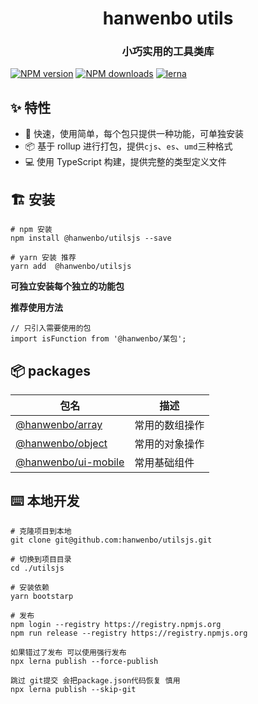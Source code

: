 <h1 align="center">hanwenbo utils</h1>

<h3 align="center">小巧实用的工具类库</h3>

[![NPM version](https://img.shields.io/npm/v/@hanwenbo/utilsjs.svg?style=flat)](https://npmjs.org/package/@hanwenbo/utilsjs)
[![NPM downloads](http://img.shields.io/npm/dm/@hanwenbo/utilsjs.svg?style=flat)](https://npmjs.org/package/@hanwenbo/utilsjs)
[![lerna](https://img.shields.io/badge/maintained%20with-lerna-cc00ff.svg)](https://lerna.js.org)

## ✨ 特性

- 🚀 快速，使用简单，每个包只提供一种功能，可单独安装
- 📦 基于 rollup 进行打包，提供`cjs`、`es`、`umd`三种格式
- 💻 使用 TypeScript 构建，提供完整的类型定义文件

## 🏗 安装

```
# npm 安装
npm install @hanwenbo/utilsjs --save

# yarn 安装 推荐
yarn add  @hanwenbo/utilsjs
```

**可独立安装每个独立的功能包**

**推荐使用方法**

```
// 只引入需要使用的包
import isFunction from '@hanwenbo/某包';
```

## 📦 packages

<!-- start-directory -->
|包名|描述|
|---|---|
|[@hanwenbo/array](https://github.com/hanwenbo/utilsjs/tree/master/./packages/array/)|常用的数组操作|
|[@hanwenbo/object](https://github.com/hanwenbo/utilsjs/tree/master/./packages/object/)|常用的对象操作|
|[@hanwenbo/ui-mobile](https://github.com/hanwenbo/utilsjs/tree/master/./packages/ui-mobile/)|常用基础组件|

<!-- end-directory -->

## ⌨️ 本地开发

```
# 克隆项目到本地
git clone git@github.com:hanwenbo/utilsjs.git

# 切换到项目目录
cd ./utilsjs

# 安装依赖
yarn bootstarp

# 发布
npm login --registry https://registry.npmjs.org
npm run release --registry https://registry.npmjs.org

如果错过了发布 可以使用强行发布
npx lerna publish --force-publish

跳过 git提交 会把package.json代码恢复 慎用
npx lerna publish --skip-git 
```


